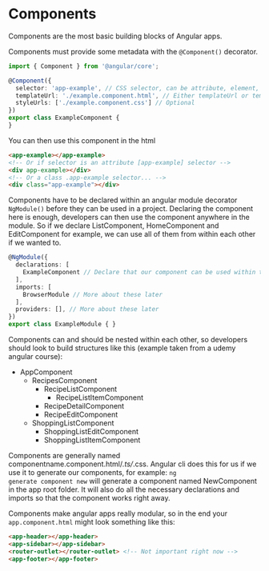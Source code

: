 # Components

Components are the most basic building blocks of Angular apps.

Components must provide some metadata with the <code>@Component()</code> decorator.

```typescript
import { Component } from '@angular/core';

@Component({
  selector: 'app-example', // CSS selector, can be attribute, element, class selector, etc...
  templateUrl: './example.component.html', // Either templateUrl or template has to be present
  styleUrls: ['./example.component.css'] // Optional
})
export class ExampleComponent {
}
```

You can then use this component in the html
```html
<app-example></app-example>
<!-- Or if selector is an attribute [app-example] selector -->
<div app-example></div>
<!-- Or a class .app-example selector... -->
<div class="app-example"></div>
```

Components have to be declared within an angular module decorator <code>NgModule()</code> before they can be used in a project. Declaring the component 
here is enough, developers can then use the component anywhere in the module. So if we declare ListComponent, HomeComponent and EditComponent for example,
we can use all of them from within each other if we wanted to.

```typescript
@NgModule({
  declarations: [
    ExampleComponent // Declare that our component can be used within this module
  ],
  imports: [
    BrowserModule // More about these later
  ],
  providers: [], // More about these later
})
export class ExampleModule { }
```

Components can and should be nested within each other, so developers should look to build structures like this (example taken from a udemy angular course):
- AppComponent
  - RecipesComponent
    - RecipeListComponent
      - RecipeListItemComponent
    - RecipeDetailComponent
    - RecipeEditComponent
  - ShoppingListComponent
    - ShoppingListEditComponent
    - ShoppingListItemComponent

Components are generally named componentname.component.html/*.ts/*.css. Angular cli does this for us if we use it to generate our components, for example: <code>ng generate component new</code> will generate a component named NewComponent in the app root folder. It will also do all the necessary
declarations and imports so that the component works right away.

Components make angular apps really modular, so in the end your <code>app.component.html</code> might look something like this:

```html
<app-header></app-header>
<app-sidebar></app-sidebar>
<router-outlet></router-outlet> <!-- Not important right now -->
<app-footer></app-footer>
```